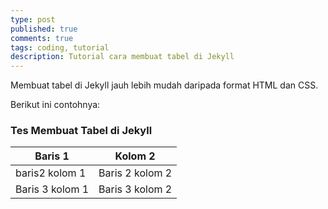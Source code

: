 ```yaml
---
type: post
published: true
comments: true
tags: coding, tutorial
description: Tutorial cara membuat tabel di Jekyll
---
```


Membuat tabel di Jekyll jauh lebih mudah daripada format HTML dan CSS.

Berikut ini contohnya:

### Tes Membuat Tabel di Jekyll

|Baris 1 | Kolom 2|
|--------|--------|
|baris2 kolom 1 |Baris 2 kolom 2|
|Baris 3 kolom 1|Baris 3 kolom 2|
